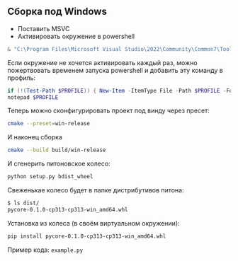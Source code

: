 ## Сборка под Windows
- Поставить MSVC
- Активировать окружение в powershell
```powershell
& "C:\Program Files\Microsoft Visual Studio\2022\Community\Common7\Tools\Launch-VsDevShell.ps1" -Arch amd64
```
Если окружение не хочется активировать каждый раз, можно пожертвовать временем запуска powershell
и добавить эту команду в профиль:
```powershell
if (!(Test-Path $PROFILE)) { New-Item -ItemType File -Path $PROFILE -Force }
notepad $PROFILE
```
Теперь можно сконфигурировать проект под винду через пресет:
```sh
cmake --preset=win-release
```
И наконец сборка
```sh
cmake --build build/win-release
```
И сгенерить питоновское колесо:
```sh
python setup.py bdist_wheel
```
Свеженькае колесо будет в папке дистрибутивов питона:
```sh
$ ls dist/
pycore-0.1.0-cp313-cp313-win_amd64.whl
```
Установка из колеса (в своём виртуальном окружении):
```sh
pip install pycore-0.1.0-cp313-cp313-win_amd64.whl
```
Пример кода:
`example.py`
```py

```
